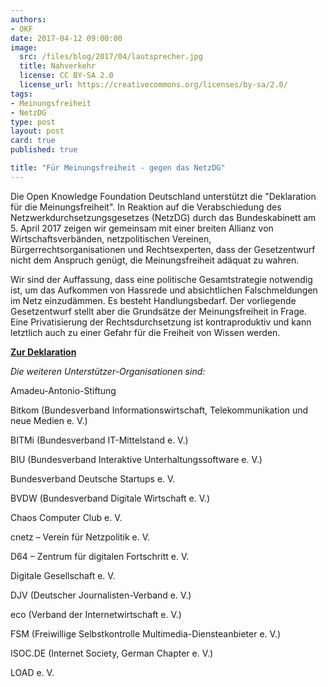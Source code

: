 ```yaml
---
authors:
- OKF
date: 2017-04-12 09:00:00
image:
  src: /files/blog/2017/04/lautsprecher.jpg
  title: Nahverkehr
  license: CC BY-SA 2.0
  license_url: https://creativecommons.org/licenses/by-sa/2.0/
tags:
- Meinungsfreiheit
- NetzDG
type: post
layout: post
card: true
published: true

title: "Für Meinungsfreiheit - gegen das NetzDG"
---
```


Die Open Knowledge Foundation Deutschland unterstützt die "Deklaration für die Meinungsfreiheit". In Reaktion auf die Verabschiedung des Netzwerkdurchsetzungsgesetzes (NetzDG) durch das Bundeskabinett am 5. April 2017 zeigen wir gemeinsam mit einer breiten Allianz von Wirtschaftsverbänden, netzpolitischen Vereinen, Bürgerrechtsorganisationen und Rechtsexperten, dass der Gesetzentwurf nicht dem Anspruch genügt, die Meinungsfreiheit adäquat zu wahren. 

Wir sind der Auffassung, dass eine politische Gesamtstrategie notwendig ist, um das Aufkommen von Hassrede und absichtlichen Falschmeldungen im Netz einzudämmen. Es besteht Handlungsbedarf. Der vorliegende Gesetzentwurf stellt aber die Grundsätze der Meinungsfreiheit in Frage. Eine Privatisierung der Rechtsdurchsetzung ist kontraproduktiv und kann letztlich auch zu einer Gefahr für die Freiheit von Wissen werden.

**[Zur Deklaration](http://deklaration-fuer-meinungsfreiheit.de/)**


*Die weiteren Unterstützer-Organisationen sind:*

Amadeu-Antonio-Stiftung

Bitkom (Bundesverband Informationswirtschaft, Telekommunikation und neue Medien e. V.)

BITMi (Bundesverband IT-Mittelstand e. V.)

BIU (Bundesverband Interaktive Unterhaltungssoftware e. V.)

Bundesverband Deutsche Startups e. V.

BVDW (Bundesverband Digitale Wirtschaft e. V.)

Chaos Computer Club e. V.

cnetz – Verein für Netzpolitik e. V.

D64 – Zentrum für digitalen Fortschritt e. V.

Digitale Gesellschaft e. V.

DJV (Deutscher Journalisten-Verband e. V.)

eco (Verband der Internetwirtschaft e. V.)

FSM (Freiwillige Selbstkontrolle Multimedia-Diensteanbieter e. V.)

ISOC.DE (Internet Society, German Chapter e. V.)

LOAD e. V.
